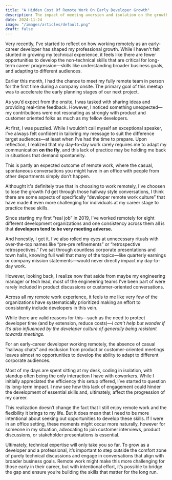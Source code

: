 ```yaml
---
title: "A Hidden Cost Of Remote Work On Early Developer Growth"
description: The impact of meeting aversion and isolation on the growth of corporate communication skills
date: 2024-11-24
image: "/images/articles/default.png"
draft: false
---
```


Very recently, I’ve started to reflect on how working remotely as an early-career developer has shaped my professional growth. While I haven't felt stunted in growing my technical experience, it feels like there are fewer opportunities to develop the non-technical skills that are critical for long-term career progression—skills like understanding broader business goals, and adapting to different audiences.

Earlier this month, I had the chance to meet my fully remote team in person for the first time during a company onsite. The primary goal of this meetup was to accelerate the early planning stages of our next project.

As you’d expect from the onsite, I was tasked with sharing ideas and providing real-time feedback. However, I noticed something unexpected—my contributions were not resonating as strongly with product and customer oriented folks as much as my fellow developers.

At first, I was puzzled. While I wouldn’t call myself an exceptional speaker, I’ve always felt confident in tailoring my message to suit the difference target audiences—at least when I’ve had the time to prepare. Upon reflection, I realized that my day-to-day work rarely requires me to adapt my communication **on the fly**, and this lack of practice may be holding me back in situations that demand spontaneity.

This is partly an expected outcome of remote work, where the casual, spontaneous conversations you might have in an office with people from other departments simply don’t happen.

Althought it's definitely true that in choosing to work remotely, I've choosen to lose the growth I'd get through those hallway style conversations, I think there are some aspects of specifically “developer remote work culture” that have made it even more challenging for individuals at my career stage to practice these skills.

Since starting my first “real job” in 2019, I’ve worked remotely for eight different development organizations and one consistency across them all is that **developers tend to be very meeting adverse.**

And honestly, I get it. I’ve also rolled my eyes at unnecessary rituals with over-the-top names like “pre-pre refinements” or “retrospective retrospectives.” I’ve sat through countless corporate presentations and town halls, knowing full well that many of the topics—like quarterly earnings or company mission statements—would never directly impact my day-to-day work.

However, looking back, I realize now that aside from maybe my engineering manager or tech lead, most of the engineering teams I’ve been part of were rarely included in product discussions or customer-oriented conversations.

Across all my remote work experience, it feels to me like very few of the organizations have systematically prioritized making an effort to consistently include developers in this vein.

While there are valid reasons for this—such as the need to protect developer time (and by extension, reduce costs)—_I can’t help but wonder if it’s also influenced by the developer culture of generally being resistant towards meetings._

For an early-career developer working remotely, the absence of casual “hallway chats” and exclusion from product or customer-oriented meetings leaves almost no opportunities to develop the ability to adapt to different corporate audiences.

Most of my days are spent sitting at my desk, coding in isolation, with standup often being the only interaction I have with coworkers. While I initially appreciated the efficiency this setup offered, I’ve started to question its long-term impact. I now see how this lack of engagement could hinder the development of essential skills and, ultimately, affect the progression of my career.

This realization doesn’t change the fact that I still enjoy remote work and the flexibility it brings to my life. But it does mean that I need to be more intentional about seeking out opportunities to develop these skills. If I were in an office setting, these moments might occur more naturally, however for someone in my situation, advocating to join customer interviews, product discussions, or stakeholder presentations is essential.

Ultimately, technical expertise will only take you so far. To grow as a developer and a professional, it’s important to step outside the comfort zone of purely technical discussions and engage in conversations that align with broader business goals. Remote work might make this more challenging for those early in their career, but with intentional effort, it’s possible to bridge the gap and ensure you’re building the skills that matter for the long run.
